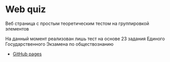 # Web quiz
Веб страница с простым теоретическим тестом на группировкой элементов 

На данный момент реализован лишь тест на основе 23 задания Единого Государственного Экзамена по обществознанию
- [GitHub pages](https://imkochelorov.github.io/exam-task-practice/)
